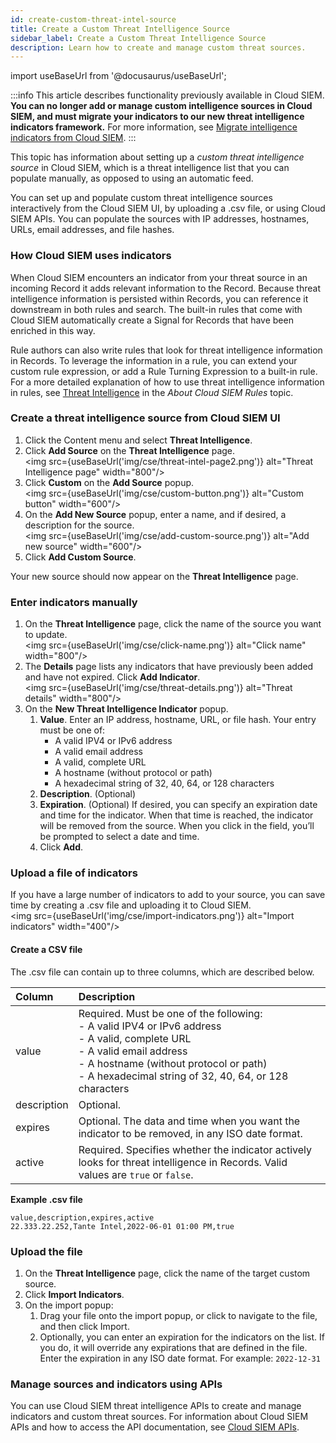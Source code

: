 ```yaml
---
id: create-custom-threat-intel-source
title: Create a Custom Threat Intelligence Source
sidebar_label: Create a Custom Threat Intelligence Source
description: Learn how to create and manage custom threat sources.
---
```


import useBaseUrl from '@docusaurus/useBaseUrl';

:::info
This article describes functionality previously available in Cloud SIEM. **You can no longer add or manage custom intelligence sources in Cloud SIEM, and must migrate your indicators to our new threat intelligence indicators framework.** For more information, see [Migrate intelligence indicators from Cloud SIEM](/docs/platform-services/threat-intelligence-indicators/#migrate-intelligence-indicators-from-cloud-siem).
:::

This topic has information about setting up a *custom threat intelligence source* in Cloud SIEM, which is a threat intelligence list that you can populate manually, as opposed to using an automatic feed. 

You can set up and populate custom threat intelligence sources interactively from the Cloud SIEM UI, by uploading a .csv file, or using Cloud SIEM APIs. You can populate the sources with IP addresses, hostnames, URLs, email addresses, and file hashes.

<!--
Watch this micro lesson to learn more about Cloud SIEM threat intelligence.

<Iframe url="https://www.youtube.com/embed/-DHQ2IBy5Ko?rel=0"
        width="854px"
        height="480px"
        id="myId"
        className="video-container"
        display="initial"
        position="relative"
        allow="accelerometer; autoplay=1; clipboard-write; encrypted-media; gyroscope; picture-in-picture"
        allowfullscreen
        />

import Iframe from 'react-iframe'; 
-->

### How Cloud SIEM uses indicators

When Cloud SIEM encounters an indicator from your threat source in an incoming
Record it adds relevant information to the Record. Because threat intelligence
information is persisted within Records, you can reference it downstream
in both rules and search. The built-in rules that come with Cloud SIEM
automatically create a Signal for Records that have been enriched in
this way.

Rule authors can also write rules that look for threat intelligence information in Records. To leverage the information in a rule, you can extend your custom rule expression, or add a Rule Turning Expression to a built-in rule. For a more detailed explanation of how to use threat intelligence information in rules, see [Threat Intelligence](/docs/cse/rules/about-cse-rules/#threat-intelligence) in the
*About Cloud SIEM Rules* topic.

### Create a threat intelligence source from Cloud SIEM UI

1. Click the Content menu and select **Threat Intelligence**.
1. Click **Add Source** on the **Threat Intelligence** page. <br/><img src={useBaseUrl('img/cse/threat-intel-page2.png')} alt="Threat Intelligence page" width="800"/>
1. Click **Custom** on the **Add Source** popup. <br/><img src={useBaseUrl('img/cse/custom-button.png')} alt="Custom button" width="600"/>
1. On the **Add New Source** popup, enter a name, and if desired, a description for the source. <br/><img src={useBaseUrl('img/cse/add-custom-source.png')} alt="Add new source" width="600"/>
1. Click **Add Custom Source**.

Your new source should now appear on the **Threat Intelligence** page.

### Enter indicators manually

1. On the **Threat Intelligence** page, click the name of the source you want to update.  <br/><img src={useBaseUrl('img/cse/click-name.png')} alt="Click name" width="800"/>
1. The **Details** page lists any indicators that have previously been added and have not expired. Click **Add Indicator**. <br/><img src={useBaseUrl('img/cse/threat-details.png')} alt="Threat details" width="800"/>
1. On the **New Threat Intelligence Indicator** popup.
    1. **Value**. Enter an IP address, hostname, URL, or file hash.
        Your entry must be one of:
        * A valid IPV4 or IPv6 address  
        * A valid email address
        * A valid, complete URL
        * A hostname (without protocol or path)
        * A hexadecimal string of 32, 40, 64, or 128 characters 
    1. **Description**. (Optional)
    1. **Expiration**. (Optional) If desired, you can specify an
        expiration date and time for the indicator. When that time is
        reached, the indicator will be removed from the source. When you
        click in the field, you’ll be prompted to select a date and
        time.
    1. Click **Add**.

### Upload a file of indicators 

If you have a large number of indicators to add to your source, you can
save time by creating a .csv file and uploading it to Cloud SIEM. <br/><img src={useBaseUrl('img/cse/import-indicators.png')} alt="Import indicators" width="400"/>

#### Create a CSV file

The .csv file can contain up to three columns, which are described below. 

| Column     | Description  |   
| :-- | :-- |
| value  | Required. Must be one of the following: <br/>- A valid IPV4 or IPv6 address<br/>- A valid, complete URL <br/>- A valid email address<br/>- A hostname (without protocol or path)<br/>- A hexadecimal string of 32, 40, 64, or 128 characters |
| description | Optional.  |  
| expires| Optional. The data and time when you want the indicator to be removed, in any ISO date format. |
| active | Required. Specifies whether the indicator actively looks for threat intelligence in Records. Valid values are `true` or `false`. |

**Example .csv file**

```
value,description,expires,active
22.333.22.252,Tante Intel,2022-06-01 01:00 PM,true
```

### Upload the file

1. On the **Threat Intelligence** page, click the name of the target custom source.
1. Click **Import Indicators**.
1. On the import popup:
    1. Drag your file onto the import popup, or click to navigate to the file, and then click Import.
    1. Optionally, you can enter an expiration for the indicators on the list. If you do, it will override any expirations that are defined in the file. Enter the expiration in any ISO date format. For example: `2022-12-31`

### Manage sources and indicators using APIs

You can use Cloud SIEM threat intelligence APIs to create and manage indicators and custom threat sources. For information about Cloud SIEM APIs and how to access the API documentation, see [Cloud SIEM APIs](/docs/cse/administration/cse-apis/).  
 
